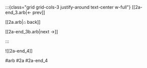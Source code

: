 :::{class="grid grid-cols-3 justify-around text-center w-full"}
[[2a-end_3.arb|← prev]]

[[2a.arb|⌂ back]]

[[2a-end_3b.arb|next →]]

:::

![[2a-end_4]]

#arb #2a #2a-end_4


